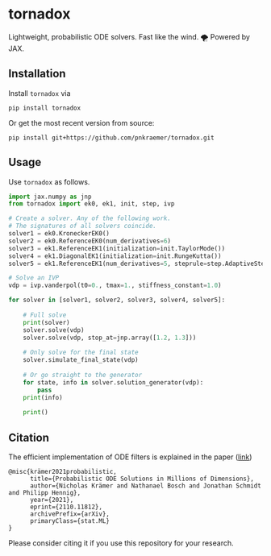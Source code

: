 # tornadox
Lightweight, probabilistic ODE solvers. Fast like the wind. 🌪️ Powered by JAX.


## Installation

Install `tornadox` via
```
pip install tornadox
```
Or get the most recent version from source:
```
pip install git+https://github.com/pnkraemer/tornadox.git
```


## Usage
Use `tornadox` as follows.

```python
import jax.numpy as jnp
from tornadox import ek0, ek1, init, step, ivp

# Create a solver. Any of the following work. 
# The signatures of all solvers coincide.
solver1 = ek0.KroneckerEK0()
solver2 = ek0.ReferenceEK0(num_derivatives=6)
solver3 = ek1.ReferenceEK1(initialization=init.TaylorMode())
solver4 = ek1.DiagonalEK1(initialization=init.RungeKutta())
solver5 = ek1.ReferenceEK1(num_derivatives=5, steprule=step.AdaptiveSteps())

# Solve an IVP
vdp = ivp.vanderpol(t0=0., tmax=1., stiffness_constant=1.0)

for solver in [solver1, solver2, solver3, solver4, solver5]:
    
    # Full solve
    print(solver)
    solver.solve(vdp)
    solver.solve(vdp, stop_at=jnp.array([1.2, 1.3]))
    
    # Only solve for the final state
    solver.simulate_final_state(vdp)
    
    # Or go straight to the generator
    for state, info in solver.solution_generator(vdp):
        pass
    print(info)
    
    print()
```


## Citation
The efficient implementation of ODE filters is explained in the paper ([link](https://arxiv.org/abs/2110.11812))
```
@misc{krämer2021probabilistic,
      title={Probabilistic ODE Solutions in Millions of Dimensions}, 
      author={Nicholas Krämer and Nathanael Bosch and Jonathan Schmidt and Philipp Hennig},
      year={2021},
      eprint={2110.11812},
      archivePrefix={arXiv},
      primaryClass={stat.ML}
}
```
Please consider citing it if you use this repository for your research.
